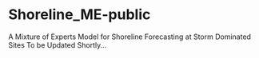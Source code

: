 # Shoreline_ME-public
A Mixture of Experts Model for Shoreline Forecasting at Storm Dominated Sites
To be Updated Shortly...
